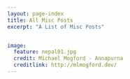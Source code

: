 ```yaml
---
layout: page-index
title: All Misc Posts
excerpt: "A List of Misc Posts"


image:
  feature: nepal01.jpg
  credit: Michael Mogford - Annapurna
  creditlink: http://mlmogford.dev/
---
```

